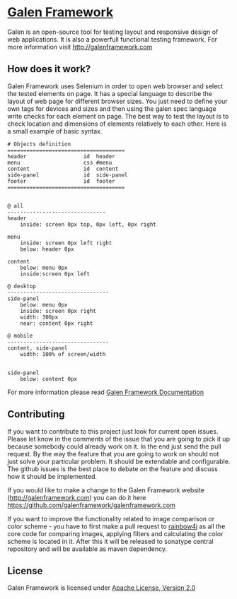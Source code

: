 [Galen Framework](http://galenframework.com)
==============

Galen is an open-source tool for testing layout and responsive design of web applications. It is also a powerfull functional testing framework.
For more information visit http://galenframework.com

How does it work?
------------

Galen Framework uses Selenium in order to open web browser and select the tested elements on page.
It has a special language to describe the layout of web page for different browser sizes. You just need to define your own tags for devices and sizes and then using the galen spec language write checks for each element on page. The best way to test the layout is to check location and dimensions of elements relatively to each other.
Here is a small example of basic syntax.

```
# Objects definition
=====================================
header                  id  header
menu                    css #menu
content                 id  content
side-panel              id  side-panel
footer                  id  footer
=====================================


@ all
-------------------------------
header
    inside: screen 0px top, 0px left, 0px right

menu
    inside: screen 0px left right
    below: header 0px

content
    below: menu 0px
    inside:screen 0px left

@ desktop
--------------------------------
side-panel
    below: menu 0px
    inside: screen 0px right
    width: 300px
    near: content 0px right

@ mobile
--------------------------------
content, side-panel
    width: 100% of screen/width


side-panel
    below: content 0px
```


For more information please read [Galen Framework Documentation](http://galenframework.com/docs/all/)

Contributing
------------
If you want to contribute to this project just look for current open issues. Please let know in the comments of the issue that you are going to pick it up because somebody could already work on it. In the end just send the pull request. By the way the feature that you are going to work on should not just solve your particular problem. It should be extendable and configurable. The github issues is the best place to debate on the feature and discuss how it should be implemented.

If you would like to make a change to the Galen Framework website (http://galenframework.com) you can do it here https://github.com/galenframework/galenframework.com

If you want to improve the functionality related to image comparison or color scheme - you have to first make a pull request to [rainbow4j](https://github.com/galenframework/rainbow4j) as all the core code for comparing images, applying filters and calculating the color scheme is located in it. After this it will be released to sonatype central repository and will be available as maven dependency.

License
------------

Galen Framework is licensed under [Apache License, Version 2.0](http://www.apache.org/licenses/LICENSE-2.0)
